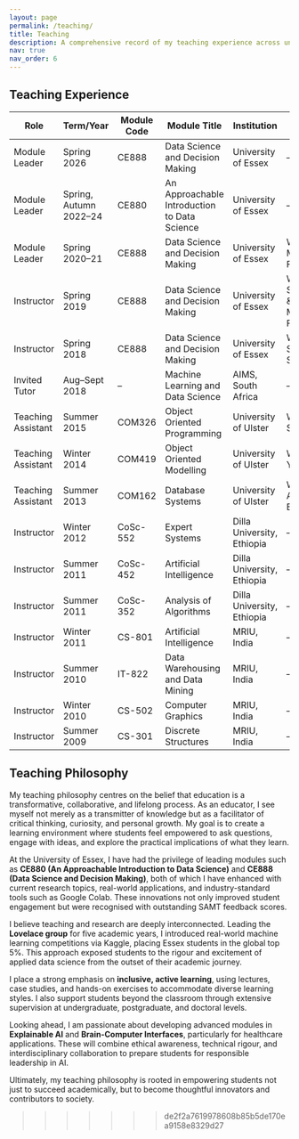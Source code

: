 ```yaml
---
layout: page
permalink: /teaching/
title: Teaching
description: A comprehensive record of my teaching experience across universities in the UK, Ethiopia, and India, covering modules in AI, data science, programming, and databases.
nav: true
nav_order: 6
---
```


<!-- For now, this page is assumed to be a static description of your courses. You can convert it to a collection similar to `_projects/` so that you can have a dedicated page for each course.

<<<<<<< HEAD
Organize your courses by years, topics, or universities, however you like!

*** 
## Taught Courses

| Academic Year | Course/Module Name | Level | Place |
|-------|--------------------|---------|------------------|
| 2023-24|Mr [Rajat Rishi](https://www.linkedin.com/in/rajat-rishi-495980a6/), University of Essex| MSc| Predicting and Optimizing Syngas Production in Fluidized Bed Biomass Gasification|
| 2023-24|Mr Amir Behzad, University of Essex| MSc|Predicting and Optimizing Syngas Production in Fluidized Bed Biomass Gasification|
| 2023-24|Miss [Katie Beadles](https://www.linkedin.com/in/katie-beadles-93605a1b0/), University of Essex| MSc|Deep Learning Exploration and Interpretation for Skin Lesion Classification|
| 2023-24|Mr Ali Nawrozie, University of Essex| MSc|Deep Learning Exploration and Interpretation for Skin Lesion Classification|
=======
Organize your courses by years, topics, or universities, however you like! -->

## Teaching Experience 

| Role              | Term/Year              | Module Code | Module Title                                      | Institution                                 | Notes                                |
|-------------------|------------------------|-------------|---------------------------------------------------|---------------------------------------------|--------------------------------------|
| Module Leader     | Spring 2026            | CE888       | Data Science and Decision Making                  | University of Essex                         | –                                    |
| Module Leader     | Spring, Autumn 2022–24 | CE880       | An Approachable Introduction to Data Science      | University of Essex                         | –                                    |
| Module Leader     | Spring 2020–21         | CE888       | Data Science and Decision Making                  | University of Essex                         | With Dr Ana Matrán-Fernández         |
| Instructor        | Spring 2019            | CE888       | Data Science and Decision Making                  | University of Essex                         | With Dr Samothrakis & Dr Matrán-Fernández |
| Instructor        | Spring 2018            | CE888       | Data Science and Decision Making                  | University of Essex                         | With Dr Spyros Samothrakis           |
| Invited Tutor     | Aug–Sept 2018          | –           | Machine Learning and Data Science                 | AIMS, South Africa                          | –                                    |
| Teaching Assistant| Summer 2015            | COM326      | Object Oriented Programming                       | University of Ulster                        | With Dr Mia Siddique                  |
| Teaching Assistant| Winter 2014            | COM419      | Object Oriented Modelling                         | University of Ulster                        | With Dr Yuhua Li                      |
| Teaching Assistant| Summer 2013            | COM162      | Database Systems                                  | University of Ulster                        | With Dr Ammar Belatreche              |
| Instructor        | Winter 2012            | CoSc-552    | Expert Systems                                    | Dilla University, Ethiopia                  | –                                    |
| Instructor        | Summer 2011            | CoSc-452    | Artificial Intelligence                           | Dilla University, Ethiopia                  | –                                    |
| Instructor        | Summer 2011            | CoSc-352    | Analysis of Algorithms                            | Dilla University, Ethiopia                  | –                                    |
| Instructor        | Winter 2011            | CS-801      | Artificial Intelligence                           | MRIU, India                                 | –                                    |
| Instructor        | Summer 2010            | IT-822      | Data Warehousing and Data Mining                  | MRIU, India                                 | –                                    |
| Instructor        | Winter 2010            | CS-502      | Computer Graphics                                 | MRIU, India                                 | –                                    |
| Instructor        | Summer 2009            | CS-301      | Discrete Structures                               | MRIU, India                                 | –                                    |





## Teaching Philosophy

My teaching philosophy centres on the belief that education is a transformative, collaborative, and lifelong process. As an educator, I see myself not merely as a transmitter of knowledge but as a facilitator of critical thinking, curiosity, and personal growth. My goal is to create a learning environment where students feel empowered to ask questions, engage with ideas, and explore the practical implications of what they learn.

At the University of Essex, I have had the privilege of leading modules such as **CE880 (An Approachable Introduction to Data Science)** and **CE888 (Data Science and Decision Making)**, both of which I have enhanced with current research topics, real-world applications, and industry-standard tools such as Google Colab. These innovations not only improved student engagement but were recognised with outstanding SAMT feedback scores.

I believe teaching and research are deeply interconnected. Leading the **Lovelace group** for five academic years, I introduced real-world machine learning competitions via Kaggle, placing Essex students in the global top 5%. This approach exposed students to the rigour and excitement of applied data science from the outset of their academic journey.

I place a strong emphasis on **inclusive, active learning**, using lectures, case studies, and hands-on exercises to accommodate diverse learning styles. I also support students beyond the classroom through extensive supervision at undergraduate, postgraduate, and doctoral levels.

Looking ahead, I am passionate about developing advanced modules in **Explainable AI** and **Brain-Computer Interfaces**, particularly for healthcare applications. These will combine ethical awareness, technical rigour, and interdisciplinary collaboration to prepare students for responsible leadership in AI.

Ultimately, my teaching philosophy is rooted in empowering students not just to succeed academically, but to become thoughtful innovators and contributors to society.
>>>>>>> de2f2a7619978608b85b5de170ea9158e8329d27
